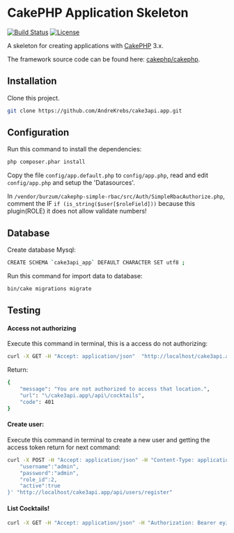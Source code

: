 # CakePHP Application Skeleton

[![Build Status](https://img.shields.io/travis/cakephp/app/master.svg?style=flat-square)](https://travis-ci.org/cakephp/app)
[![License](https://img.shields.io/packagist/l/cakephp/app.svg?style=flat-square)](https://packagist.org/packages/cakephp/app)

A skeleton for creating applications with [CakePHP](http://cakephp.org) 3.x.

The framework source code can be found here: [cakephp/cakephp](https://github.com/cakephp/cakephp).

## Installation

Clone this project.
```bash
git clone https://github.com/AndreKrebs/cake3api.app.git
```

## Configuration

Run this command to install the dependencies:
```bash
php composer.phar install
```

Copy the file `config/app.default.php` to `config/app.php`, read and edit `config/app.php` and setup the 'Datasources'.

In `/vendor/burzum/cakephp-simple-rbac/src/Auth/SimpleRbacAuthorize.php`, comment the IF `if (is_string($user[$roleField]))` because this plugin(ROLE) it does not allow validate numbers!

## Database

Create database Mysql:
```bash
CREATE SCHEMA `cake3api_app` DEFAULT CHARACTER SET utf8 ;
```

Run this command for import data to database:

```bash
bin/cake migrations migrate
```
## Testing

#### Access not authorizing

Execute this command in terminal, this is a access do not authorizing:
```bash
curl -X GET -H "Accept: application/json"  "http://localhost/cake3api.app/api/cocktails"
```
Return:
```bash
{
    "message": "You are not authorized to access that location.",
    "url": "\/cake3api.app\/api\/cocktails",
    "code": 401
}
```

#### Create user:

Execute this command in terminal to create a new user and getting the access token return for next command:
```bash
curl -X POST -H "Accept: application/json" -H "Content-Type: application/json" -H "Cache-Control: no-cache" -H "Postman-Token: 0f0fb402-9747-1a74-ec8d-75a9c27727c1" -d '{
	"username":"admin",
	"password":"admin",
    "role_id":2,
	"active":true
}' "http://localhost/cake3api.app/api/users/register"
```

#### List Cocktails!
```bash
curl -X GET -H "Accept: application/json" -H "Authorization: Bearer eyJ0eXAiOiJKV1QiLCJhbGciOiJIUzI1NiJ9.eyJzdWIiOjEsImV4cCI6MTQ4NDgzNzU3N30.XjzTVNFIJ-P1S2wMHml-mNSW1PUOrKQ53iybi0RGP_4" -H "Cache-Control: no-cache" -H "Postman-Token: 819cdbce-24c4-66ae-42ab-41a55f12752a" "http://localhost/cake3api.app/api/cocktails"
```

